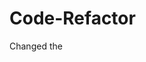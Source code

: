 # Code-Refactor
Changed the <title> of the website to "Horiseon".

Deleted "./" in the css style.css path. It only needs ../ if it is located in folder outside where the HTML is.

Changed div around h1 and ul to nav

Added "id" for search-engine-optimization, so the list nav item would be linked.

Deleted classes for items that had id with the same name.
Then changed css to have # for id instead of . for the deleted classes.

Deleted /img as image tags shouldn't have close tags, just the self closing tags (>).
Moved any image classes before the image link.
Added alt text after the image link.

Changed unnecessary div tags to either header, main, section, or aside.

In css, deleted styles with duplicated styling. 1 style for h2, h3, and divs that have the same styles.

Condensed ".benefit-lead" ".benefit-brand", and ".benefit-cost" into 1 style because it's using the same style

Changed div class="footer" to footer tag

Added min-height: and changed the height: to auto for the blue boxes making them responsive.



